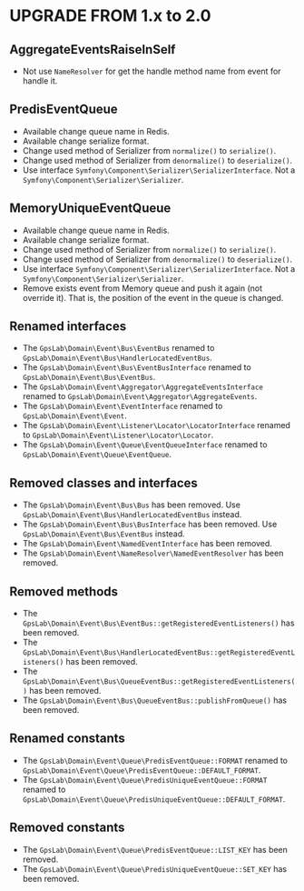 UPGRADE FROM 1.x to 2.0
=======================

## AggregateEventsRaiseInSelf

* Not use `NameResolver` for get the handle method name from event for handle it.

## PredisEventQueue

* Available change queue name in Redis.
* Available change serialize format.
* Change used method of Serializer from `normalize()` to `serialize()`.
* Change used method of Serializer from `denormalize()` to `deserialize()`.
* Use interface `Symfony\Component\Serializer\SerializerInterface`. Not a `Symfony\Component\Serializer\Serializer`.

## MemoryUniqueEventQueue

* Available change queue name in Redis.
* Available change serialize format.
* Change used method of Serializer from `normalize()` to `serialize()`.
* Change used method of Serializer from `denormalize()` to `deserialize()`.
* Use interface `Symfony\Component\Serializer\SerializerInterface`. Not a `Symfony\Component\Serializer\Serializer`.
* Remove exists event from Memory queue and push it again (not override it). That is, the position of the event in the
queue is changed.

## Renamed interfaces

* The `GpsLab\Domain\Event\Bus\EventBus` renamed to `GpsLab\Domain\Event\Bus\HandlerLocatedEventBus`.
* The `GpsLab\Domain\Event\Bus\EventBusInterface` renamed to `GpsLab\Domain\Event\Bus\EventBus`.
* The `GpsLab\Domain\Event\Aggregator\AggregateEventsInterface` renamed to `GpsLab\Domain\Event\Aggregator\AggregateEvents`.
* The `GpsLab\Domain\Event\EventInterface` renamed to `GpsLab\Domain\Event\Event`.
* The `GpsLab\Domain\Event\Listener\Locator\LocatorInterface` renamed to `GpsLab\Domain\Event\Listener\Locator\Locator`.
* The `GpsLab\Domain\Event\Queue\EventQueueInterface` renamed to `GpsLab\Domain\Event\Queue\EventQueue`.

## Removed classes and interfaces

* The `GpsLab\Domain\Event\Bus\Bus` has been removed. Use `GpsLab\Domain\Event\Bus\HandlerLocatedEventBus` instead.
* The `GpsLab\Domain\Event\Bus\BusInterface` has been removed. Use `GpsLab\Domain\Event\Bus\EventBus` instead.
* The `GpsLab\Domain\Event\NamedEventInterface` has been removed.
* The `GpsLab\Domain\Event\NameResolver\NamedEventResolver` has been removed.

## Removed methods

* The `GpsLab\Domain\Event\Bus\EventBus::getRegisteredEventListeners()` has been removed.
* The `GpsLab\Domain\Event\Bus\HandlerLocatedEventBus::getRegisteredEventListeners()` has been removed.
* The `GpsLab\Domain\Event\Bus\QueueEventBus::getRegisteredEventListeners()` has been removed.
* The `GpsLab\Domain\Event\Bus\QueueEventBus::publishFromQueue()` has been removed.

## Renamed constants

* The `GpsLab\Domain\Event\Queue\PredisEventQueue::FORMAT` renamed to `GpsLab\Domain\Event\Queue\PredisEventQueue::DEFAULT_FORMAT`.
* The `GpsLab\Domain\Event\Queue\PredisUniqueEventQueue::FORMAT` renamed to `GpsLab\Domain\Event\Queue\PredisUniqueEventQueue::DEFAULT_FORMAT`.

## Removed constants

* The `GpsLab\Domain\Event\Queue\PredisEventQueue::LIST_KEY` has been removed.
* The `GpsLab\Domain\Event\Queue\PredisUniqueEventQueue::SET_KEY` has been removed.

